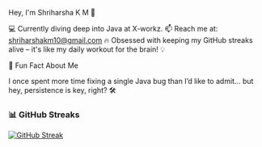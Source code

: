 Hey, I'm Shriharsha K M 👋

💻 Currently diving deep into Java at X-workz.
📫 Reach me at: shriharshakm10@gmail.com
🔥 Obsessed with keeping my GitHub streaks alive – it's like my daily workout for the brain! 💡

🌟 Fun Fact About Me

I once spent more time fixing a single Java bug than I’d like to admit… but hey, persistence is key, right? 🛠️

### 📊 GitHub Streaks  
[![GitHub Streak](https://streak-stats.demolab.com/?user=ShriAlt&theme=dark&hide_border=true)](https://git.io/streak-stats)



 


